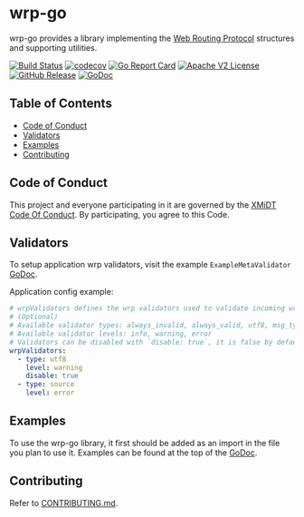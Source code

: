 # wrp-go

wrp-go provides a library implementing the [Web Routing Protocol](https://github.com/xmidt-org/wrp-c/wiki/Web-Routing-Protocol) 
structures and supporting utilities.

[![Build Status](https://github.com/xmidt-org/wrp-go/actions/workflows/ci.yml/badge.svg)](https://github.com/xmidt-org/wrp-go/actions/workflows/ci.yml)
[![codecov](https://codecov.io/gh/xmidt-org/wrp-go/branch/main/graph/badge.svg?token=tWY4sd44iI)](https://codecov.io/gh/xmidt-org/wrp-go)
[![Go Report Card](https://goreportcard.com/badge/github.com/xmidt-org/wrp-go)](https://goreportcard.com/report/github.com/xmidt-org/wrp-go)
[![Apache V2 License](http://img.shields.io/badge/license-Apache%20V2-blue.svg)](https://github.com/xmidt-org/wrp-go/blob/main/LICENSE)
[![GitHub Release](https://img.shields.io/github/release/xmidt-org/wrp-go.svg)](CHANGELOG.md)
[![GoDoc](https://pkg.go.dev/badge/github.com/xmidt-org/wrp-go/v4)](https://pkg.go.dev/github.com/xmidt-org/wrp-go/v4)

## Table of Contents

- [Code of Conduct](#code-of-conduct)
- [Validators](#validators)
- [Examples](#examples)
- [Contributing](#contributing)

## Code of Conduct

This project and everyone participating in it are governed by the [XMiDT Code Of Conduct](https://xmidt.io/code_of_conduct/). 
By participating, you agree to this Code.

## Validators

To setup application wrp validators, visit the example `ExampleMetaValidator` [GoDoc](https://pkg.go.dev/github.com/xmidt-org/wrp-go/v3/wrpvalidator#example-MetaValidator).

Application config example:
```yaml
# wrpValidators defines the wrp validators used to validate incoming wrp messages.
# (Optional)
# Available validator types: always_invalid, always_valid, utf8, msg_type, source, destination, simple_res_req, simple_event, spans
# Available validator levels: info, warning, error
# Validators can be disabled with `disable: true`, it is false by default
wrpValidators:
  - type: utf8
    level: warning
    disable: true
  - type: source
    level: error
```

## Examples 

To use the wrp-go library, it first should be added as an import in the file you plan to use it.
Examples can be found at the top of the [GoDoc](https://godoc.org/github.com/xmidt-org/wrp-go).

## Contributing

Refer to [CONTRIBUTING.md](CONTRIBUTING.md).
